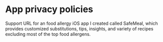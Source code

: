# App privacy policies
Support URL for an food allergy iOS app I created called SafeMeal, which provides customized substitutions, tips, insights, and variety of recipes excluding most of the top food allergens.
